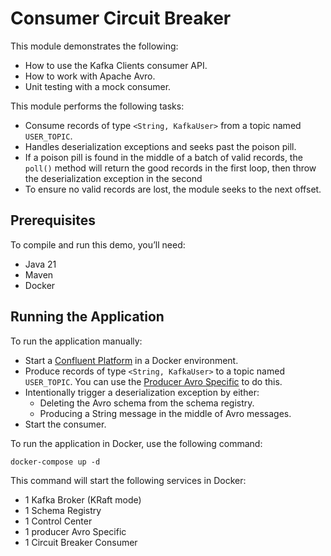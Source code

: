 # Consumer Circuit Breaker

This module demonstrates the following:

- How to use the Kafka Clients consumer API.
- How to work with Apache Avro.
- Unit testing with a mock consumer.

This module performs the following tasks:

- Consume records of type `<String, KafkaUser>` from a topic named `USER_TOPIC`.
- Handles deserialization exceptions and seeks past the poison pill.
- If a poison pill is found in the middle of a batch of valid records, the `poll()` method will return the good records in the first loop, then throw the deserialization exception in the second
- To ensure no valid records are lost, the module seeks to the next offset.

## Prerequisites

To compile and run this demo, you’ll need:

- Java 21
- Maven
- Docker

## Running the Application

To run the application manually:

- Start a [Confluent Platform](https://docs.confluent.io/platform/current/quickstart/ce-docker-quickstart.html#step-1-download-and-start-cp) in a Docker environment.
- Produce records of type `<String, KafkaUser>` to a topic named `USER_TOPIC`. You can use the [Producer Avro Specific](../../kafka-producer-quickstarts/kafka-producer-avro-specific) to do this.
- Intentionally trigger a deserialization exception by either:
    - Deleting the Avro schema from the schema registry.
    - Producing a String message in the middle of Avro messages.
- Start the consumer.

To run the application in Docker, use the following command:

```console
docker-compose up -d
```

This command will start the following services in Docker:

- 1 Kafka Broker (KRaft mode)
- 1 Schema Registry
- 1 Control Center
- 1 producer Avro Specific
- 1 Circuit Breaker Consumer
